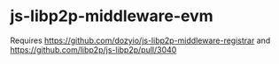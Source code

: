 # js-libp2p-middleware-evm

Requires https://github.com/dozyio/js-libp2p-middleware-registrar and https://github.com/libp2p/js-libp2p/pull/3040
